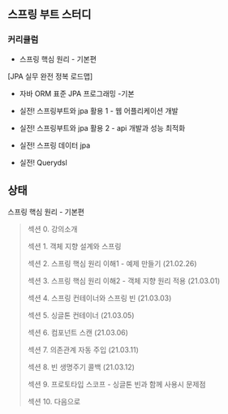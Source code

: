 ## 스프링 부트 스터디



### 커리큘럼



* 스프링 핵심 원리 - 기본편

 

 [JPA 실무 완전 정복 로드맵]

  * 자바 ORM 표준 JPA 프로그래밍 -기본

  * 실전! 스프링부트와 jpa 활용 1 - 웹 어플리케이션 개발
  * 실전! 스프링부트와 jpa 활용 2 - api 개발과 성능 최적화
  * 실전! 스프링 데이터 jpa
  * 실전! Querydsl



## 상태

스프링 핵심 원리 - 기본편

> 섹션 0. 강의소개
>
> 섹션 1. 객체 지향 설계와 스프링
>
> 섹션 2. 스프링 핵심 원리 이해1 - 예제 만들기 (21.02.26)
>
> 섹션 3. 스프링 핵심 원리 이해2 - 객체 지향 원리 적용 (21.03.01)
>
> 섹션 4. 스프링 컨테이너와 스프링 빈 (21.03.03)
>
> 섹션 5. 싱글톤 컨테이너 (21.03.05)
>
> 섹션 6. 컴포넌트 스캔 (21.03.06)
>
> 섹션 7. 의존관계 자동 주입 (21.03.11)
>
> 섹션 8. 빈 생명주기 콜백 (21.03.12)
>
> 섹션 9. 프로토타입 스코프 - 싱글톤 빈과 함께 사용시 문제점
>
> 섹션 10. 다음으로
